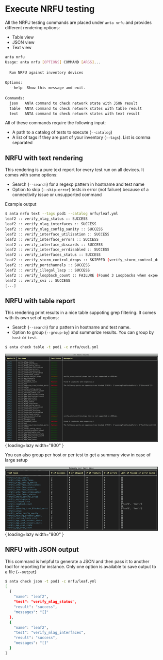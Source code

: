 # Execute NRFU testing

All the NRFU testing commands are placed under `anta nrfu` and provides different rendering options:

- Table view
- JSON view
- Text view

```bash
anta nrfu
Usage: anta nrfu [OPTIONS] COMMAND [ARGS]...

  Run NRFU against inventory devices

Options:
  --help  Show this message and exit.

Commands:
  json   ANTA command to check network state with JSON result
  table  ANTA command to check network states with table result
  text   ANTA command to check network states with text result
```

All of these commands require the following input:

- A path to a catalog of tests to execute (`--catalog`)
- A list of tags if they are part of your inventory (`--tags`). List is comma separated


## NRFU with text rendering

This rendering is a pure text report for every test run on all devices. It comes with some options:

- Search (`--search`) for a regexp pattern in hostname and test name
- Option to skip (`--skip-error`) tests in error (not failure) because of a connectivity issue or unsupported command

Example output

```bash
$ anta nrfu text --tags pod1 --catalog nrfu/leaf.yml
leaf2 :: verify_mlag_status :: SUCCESS
leaf2 :: verify_mlag_interfaces :: SUCCESS
leaf2 :: verify_mlag_config_sanity :: SUCCESS
leaf2 :: verify_interface_utilization :: SUCCESS
leaf2 :: verify_interface_errors :: SUCCESS
leaf2 :: verify_interface_discards :: SUCCESS
leaf2 :: verify_interface_errdisabled :: SUCCESS
leaf2 :: verify_interfaces_status :: SUCCESS
leaf2 :: verify_storm_control_drops :: SKIPPED (verify_storm_control_drops test is not supported on cEOSLab.)
leaf2 :: verify_portchannels :: SUCCESS
leaf2 :: verify_illegal_lacp :: SUCCESS
leaf2 :: verify_loopback_count :: FAILURE (Found 3 Loopbacks when expecting 2)
leaf2 :: verify_svi :: SUCCESS
[...]
```

## NRFU with table report

This rendering print results in a nice table suppoting grep filtering. It comes with its own set of options:

- Search (`--search`) for a pattern in hostname and test name.
- Option to group (`--group-by`) and summarize results. You can group by `host` or `test`.

```bash
$ anta check table -t pod1 -c nrfu/cudi.yml
```

![anta nrfu table result](../imgs/anta-nrfu-table-output.png){ loading=lazy width="800" }

You can also group per host or per test to get a summary view in case of large setup

![anta nrfu table group-by result](../imgs/anta-nrfu-table-group-by-test-output.png){ loading=lazy width="800" }

## NRFU with JSON output

This command is helpful to generate a JSON and then pass it to another tool for reporting for instance. Only one option is available to save output to a file (`--output`)

```bash
$ anta check json -t pod1 -c nrfu/leaf.yml
[
  {
    "name": "leaf2",
    "test": "verify_mlag_status",
    "result": "success",
    "messages": "[]"
  },
  {
    "name": "leaf2",
    "test": "verify_mlag_interfaces",
    "result": "success",
    "messages": "[]"
  }
]
```
